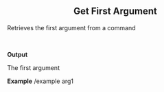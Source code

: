 <h2 style="text-align:center;"> Get First Argument </h2>

Retrieves the first argument from a command 

<br>

**Output**

The first argument</a>
<br>

**Example**
/example arg1 
